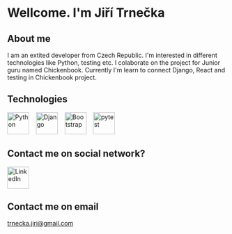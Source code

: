 # Wellcome. I'm Jiří Trnečka
## About me
I am an extited developer from Czech Republic. I'm interested in different technologies like Python, testing etc.
I colaborate on the project for Junior guru named Chickenbook.
Currently I'm learn to connect Django, React and testing in Chickenbook project.
## Technologies
[<img src="https://s3.dualstack.us-east-2.amazonaws.com/pythondotorg-assets/media/community/logos/python-logo-only.png" height="50" alt="Python">](https://www.python.org/)
&nbsp;&nbsp;
[<img src="https://static.djangoproject.com/img/logos/django-logo-positive.png" height="50" alt="Django">](https://www.djangoproject.com/)
&nbsp;&nbsp;
[<img src="https://avatars.githubusercontent.com/u/2918581?s=200&v=4" height="50" alt="Bootstrap">](https://getbootstrap.com/)
&nbsp;&nbsp;
[<img src="https://docs.pytest.org/en/8.0.x/_static/pytest_logo_curves.svg" height="50" alt="pytest">](https://docs.pytest.org/en/8.0.x/)
## Contact me on social network?
[<img src="https://content.linkedin.com/content/dam/me/business/en-us/amp/brand-site/v2/bg/LI-Bug.svg.original.svg" height=50 alt="LinkedIn">](www.linkedin.com/in/jiritrnecka)
## Contact me on email
trnecka.jiri@gmail.com
